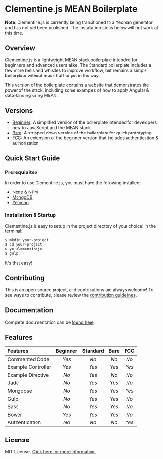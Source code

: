 # Clementine.js MEAN Boilerplate

**Note**: Clementine.js is currently being transitioned to a Yeoman generator and has not yet been published. The installation steps below will not work at this time.

## Overview

Clementine.js is a lightweight MEAN stack boilerplate intended for beginners and advanced users alike. The Standard boilerplate includes a few more bells and whistles to improve workflow, but remains a simple boilerplate without much fluff to get in the way. 

This version of the boilerplate contains a website that demonstrates the power of the stack, including some examples of how to apply Angular & data-binding using MEAN.

## Versions

- [Beginner](https://github.com/johnstonbl01/clementinejs-beginner): A simplified version of the boilerplate intended for developers new to JavaScript and the MEAN stack.
- [Bare](https://github.com/johnstonbl01/clementinejs-bare): A stripped down version of the boilerplate for quick prototyping
- [FCC](https://github.com/johnstonbl01/clementinejs-fcc): An extension of the beginner version that includes authentication & authorization

## Quick Start Guide

### Prerequisites

In order to use Clementine.js, you must have the following installed:

- [Node & NPM](https://nodejs.org/)
- [MongoDB](http://www.mongodb.org/)
- [Yeoman](http://yeoman.io/)

### Installation & Startup

Clementine.js is easy to setup in the project directory of your choice! In the terminal:

```bash
$ mkdir your-project
$ cd your-project
$ yo clementinejs
$ gulp
```

It's that easy!

## Contributing

This is an open-source project, and contributions are always welcome! To see ways to contribute, please review the [contribution guidelines](http://johnstonbl01.github.io/clementinejs/developers/contributing.html).

## Documentation

Complete documentation can be [found here](http://johnstonbl01.github.io/clementinejs).

## Features

| Features 				| Beginner 	| Standard 	| Bare 		| FCC 		|
|:---------				|:--------:	|:--------:	|:---------:|:---------:|
| Commented Code		| _Yes_ 	| _No_ 		| _No_		| _No_		|
| Example Controller 	| _Yes_ 	| _Yes_		| _Yes_		| _Yes_		|
| Example Directive 	| _No_ 		| _Yes_		| _No_		| _No_		|
| Jade					| _No_ 		| _Yes_ 	| _Yes_	 	| _No_		|
| Mongoose				| _No_		| _Yes_		| _Yes_		| _Yes_		|
| Gulp				 	| _No_		| _Yes_		| _Yes_		| _No_		|
| Sass					| _No_		| _Yes_		| _Yes_		| _No_		|
| Bower					| _Yes_		| _Yes_		| _Yes_		| _No_		|
| Authentication		| _No_		| _No_		| _No_		| _Yes_		|

## License

MIT License. [Click here for more information.](LICENSE.md)
